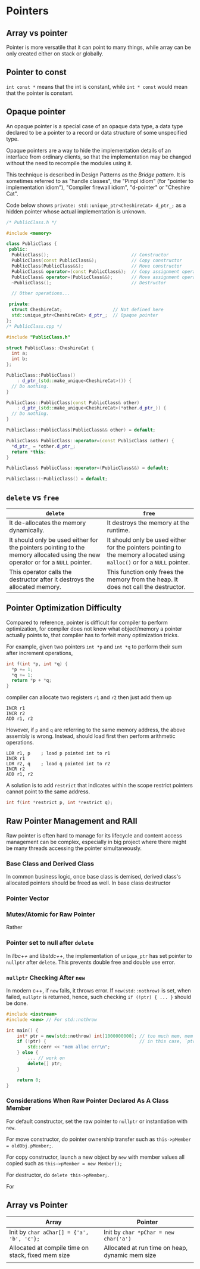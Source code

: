 # Pointers

## Array vs pointer

Pointer is more versatile that it can point to many things, while array can be only created either on stack or globally.

## Pointer to const

`int const *` means that the int is constant, while `int * const` would mean that the pointer is constant.

## Opaque pointer

An opaque pointer is a special case of an opaque data type, a data type declared to be a pointer to a record or data structure of some unspecified type.

Opaque pointers are a way to hide the implementation details of an interface from ordinary clients, so that the implementation may be changed without the need to recompile the modules using it. 

This technique is described in Design Patterns as the *Bridge pattern*. It is sometimes referred to as "handle classes", the "Pimpl idiom" (for "pointer to implementation idiom"), "Compiler firewall idiom", "d-pointer" or "Cheshire Cat".

Code below shows `private: std::unique_ptr<CheshireCat> d_ptr_;` as a hidden pointer whose actual implementation is unknown.

```cpp
/* PublicClass.h */

#include <memory>

class PublicClass {
 public:
  PublicClass();                               // Constructor
  PublicClass(const PublicClass&);             // Copy constructor
  PublicClass(PublicClass&&);                  // Move constructor
  PublicClass& operator=(const PublicClass&);  // Copy assignment operator
  PublicClass& operator=(PublicClass&&);       // Move assignment operator
  ~PublicClass();                              // Destructor

  // Other operations...

 private:
  struct CheshireCat;                   // Not defined here
  std::unique_ptr<CheshireCat> d_ptr_;  // Opaque pointer
};
/* PublicClass.cpp */

#include "PublicClass.h"

struct PublicClass::CheshireCat {
  int a;
  int b;
};

PublicClass::PublicClass()
    : d_ptr_(std::make_unique<CheshireCat>()) {
  // Do nothing.
}

PublicClass::PublicClass(const PublicClass& other)
    : d_ptr_(std::make_unique<CheshireCat>(*other.d_ptr_)) {
  // Do nothing.
}

PublicClass::PublicClass(PublicClass&& other) = default;

PublicClass& PublicClass::operator=(const PublicClass &other) {
  *d_ptr_ = *other.d_ptr_;
  return *this;
}

PublicClass& PublicClass::operator=(PublicClass&&) = default;

PublicClass::~PublicClass() = default;
```

## `delete` vs `free`

|`delete`|`free`|
|-|-|
|It de-allocates the memory dynamically.|It destroys the memory at the runtime.|
|It should only be used either for the pointers pointing to the memory allocated using the new operator or for a `NULL` pointer.|It should only be used either for the pointers pointing to the memory allocated using `malloc()` or for a `NULL` pointer.|
|This operator calls the destructor after it destroys the allocated memory.|This function only frees the memory from the heap. It does not call the destructor.|

## Pointer Optimization Difficulty

Compared to reference, pointer is difficult for compiler to perform optimization,
for compiler does not know what object/memory a pointer actually points to, that compiler has to forfeit many optimization tricks.

For example, given two pointers `int *p` and `int *q` to perform their sum after increment operations,

```cpp
int f(int *p, int *q) { 
  *p += 1; 
  *q += 1; 
  return *p + *q; 
} 
```

compiler can allocate two registers `r1` and `r2` then just add them up

```x86asm
INCR r1
INCR r2
ADD r1, r2
```

However, if `p` and `q` are referring to the same memory address, the above assembly is wrong.
Instead, should load first then perform arithmetic operations.

```x86asm
LDR r1, p    ; load p pointed int to r1
INCR r1
LDR r2, q    ; load q pointed int to r2
INCR r2
ADD r1, r2
```

A solution is to add `restrict` that indicates within the scope restrict pointers cannot point to the same address.

```cpp
int f(int *restrict p, int *restrict q);
```

## Raw Pointer Management and RAII

Raw pointer is often hard to manage for its lifecycle and content access management can be complex, especially in big project where there might be many threads accessing the pointer simultaneously.

### Base Class and Derived Class

In common business logic, once base class is demised, derived class's allocated pointers should be freed as well.
In base class destructor 

### Pointer Vector

### Mutex/Atomic for Raw Pointer

Rather 

### Pointer set to null after `delete`

In *libc++* and *libstdc++*, the implementation of `unique_ptr` has set pointer to `nullptr` after `delete`.
This prevents double free and double use error.

### `nullptr` Checking After `new`

In modern c++, if `new` fails, it throws error.
If `new(std::nothrow)` is set, when failed, `nullptr` is returned, hence, such checking `if (!ptr) { ... }` should be done.

```cpp
#include <iostream>
#include <new> // For std::nothrow

int main() {
    int* ptr = new(std::nothrow) int[1000000000]; // too much mem, mem allocation error incurred, however, not thrown
    if (!ptr) {                                   // in this case, `ptr` is nullptr
        std::cerr << "mem alloc err\n";
    } else {
        ... // work on
        delete[] ptr; 
    }

    return 0;
}
```

### Considerations When Raw Pointer Declared As A Class Member

For default constructor, set the raw pointer to `nullptr` or instantiation with `new`.

For move constructor, do pointer ownership transfer such as `this->pMember = oldObj.pMember;`.

For copy constructor, launch a new object by `new` with member values all copied such as `this->pMember = new Member();`

For destructor, do `delete this->pMember;`.

For 

## Array vs Pointer

|Array|Pointer|
|-|-|
|Init by `char aChar[] = {'a', 'b', 'c'};`|Init by `char *pChar = new char('a')`|
|Allocated at compile time on stack, fixed mem size|Allocated at run time on heap, dynamic mem size|
|||